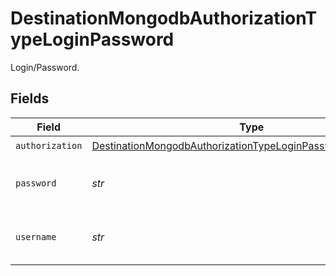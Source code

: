 # DestinationMongodbAuthorizationTypeLoginPassword

Login/Password.


## Fields

| Field                                                                                                                                                 | Type                                                                                                                                                  | Required                                                                                                                                              | Description                                                                                                                                           |
| ----------------------------------------------------------------------------------------------------------------------------------------------------- | ----------------------------------------------------------------------------------------------------------------------------------------------------- | ----------------------------------------------------------------------------------------------------------------------------------------------------- | ----------------------------------------------------------------------------------------------------------------------------------------------------- |
| `authorization`                                                                                                                                       | [DestinationMongodbAuthorizationTypeLoginPasswordAuthorization](../../models/shared/destinationmongodbauthorizationtypeloginpasswordauthorization.md) | :heavy_check_mark:                                                                                                                                    | N/A                                                                                                                                                   |
| `password`                                                                                                                                            | *str*                                                                                                                                                 | :heavy_check_mark:                                                                                                                                    | Password associated with the username.                                                                                                                |
| `username`                                                                                                                                            | *str*                                                                                                                                                 | :heavy_check_mark:                                                                                                                                    | Username to use to access the database.                                                                                                               |